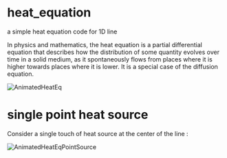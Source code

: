 # heat_equation
a simple heat equation code for 1D line

In physics and mathematics, the heat equation is a partial differential equation that describes how the distribution of some quantity evolves over time in a solid medium, as it spontaneously flows from places where it is higher towards places where it is lower. It is a special case of the diffusion equation.

![AnimatedHeatEq](https://user-images.githubusercontent.com/13776994/60434489-7d7ef380-9c1c-11e9-9294-a7f21528754e.gif)


# single point heat source 
Consider a single touch of heat source at the center of the line :

![AnimatedHeatEqPointSource](https://user-images.githubusercontent.com/13776994/60436841-3136b200-9c22-11e9-8c4e-b24eb8beaf60.gif)

